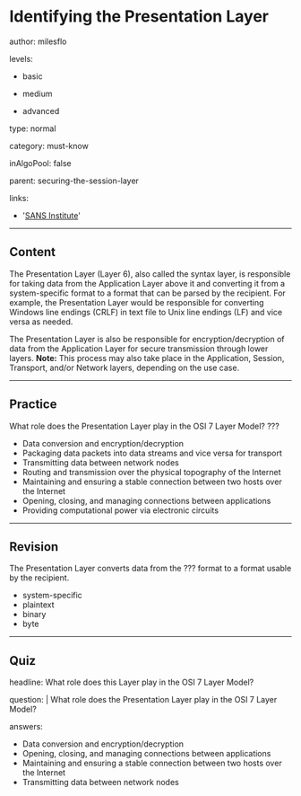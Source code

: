 # Identifying the Presentation Layer
author: milesflo

levels:

  - basic

  - medium

  - advanced

type: normal

category: must-know

inAlgoPool: false

parent: securing-the-session-layer

links:

  - '[SANS Institute](https://www.sans.org/reading-room/whitepapers/protocols/applying-osi-layer-network-model-information-security-1309)'

---
## Content

The Presentation Layer (Layer 6), also called the syntax layer, is responsible for taking data from the Application Layer above it and converting it from a system-specific format to a format that can be parsed by the recipient. For example, the Presentation Layer would be responsible for converting Windows line endings (CRLF) in text file to Unix line endings (LF) and vice versa as needed.

The Presentation Layer is also be responsible for encryption/decryption of data from the Application Layer for secure transmission through lower layers.
**Note:** This process may also take place in the Application, Session, Transport, and/or Network layers, depending on the use case.

---
## Practice

What role does the Presentation Layer play in the OSI 7 Layer Model?
???

* Data conversion and encryption/decryption
* Packaging data packets into data streams and vice versa for transport
* Transmitting data between network nodes
* Routing and transmission over the physical topography of the Internet
* Maintaining and ensuring a stable connection between two hosts over the Internet
* Opening, closing, and managing connections between applications
* Providing computational power via electronic circuits

---
## Revision

The Presentation Layer converts data from the ??? format to a format usable by the recipient.

* system-specific
* plaintext
* binary
* byte

---
## Quiz

headline: What role does this Layer play in the OSI 7 Layer Model?

question: |
  What role does the Presentation Layer play in the OSI 7 Layer Model?

answers:
  - Data conversion and encryption/decryption
  - Opening, closing, and managing connections between applications
  - Maintaining and ensuring a stable connection between two hosts over the Internet
  - Transmitting data between network nodes
